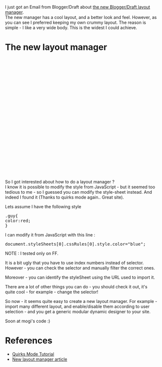 I just got an Email from Blogger/Draft about [the new Blogger/Draft layout manager](http://bloggerindraft.blogspot.com/2010/03/blogger-template-designer.html).  
The new manager has a cool layout, and a better look and feel. However, as you can see I preferred keeping my own crummy layout. The reason is simple - I like a very wide body. This is the widest I could achieve.  

<a name="more"></a>  

# The new layout manager

<object width="640" height="385"><param name="movie" value="http://www.youtube.com/v/r6haqZoivBQ&amp;hl=en_US&amp;fs=1&amp;color1=0xcc2550&amp;color2=0xe87a9f"><param name="allowFullScreen" value="true"><param name="allowscriptaccess" value="always"><embed src="http://www.youtube.com/v/r6haqZoivBQ&amp;hl=en_US&amp;fs=1&amp;color1=0xcc2550&amp;color2=0xe87a9f" type="application/x-shockwave-flash" allowscriptaccess="always" allowfullscreen="true" width="640" height="385"></object>  

So I got interested about how to do a layout manager ?  
I know it is possible to modify the style from JavaScript - but it seemed too tedious to me - so I guessed you can modify the style-sheet instead. And indeed I found it (Thanks to quirks mode again.. Great site).  

Lets assume I have the following style  

<pre>.guy{  
color:red;  
}  
</pre>

I can modify it from JavaScript with this line :  

<pre>document.styleSheets[0].cssRules[0].style.color="blue";  
</pre>

NOTE : I tested only on FF.  

It is a bit ugly that you have to use index numbers instead of selector.  
However - you can check the selector and manually filter the correct ones.  

Moreover - you can identify the styleSheet using the URL used to import it.  

There are a lot of other things you can do - you should check it out, it's quite cool - for example - change the selector!  

So now - it seems quite easy to create a new layout manager. For example - import many different layout, and enable/disable them according to user selection - and you get a generic modular dynamic designer to your site.  

Soon at mogi's code :)  

# References

*   [Quirks Mode Tutorial](http://www.quirksmode.org/dom/changess.html)
*   [New layout manager article](http://bloggerindraft.blogspot.com/2010/03/blogger-template-designer.html)